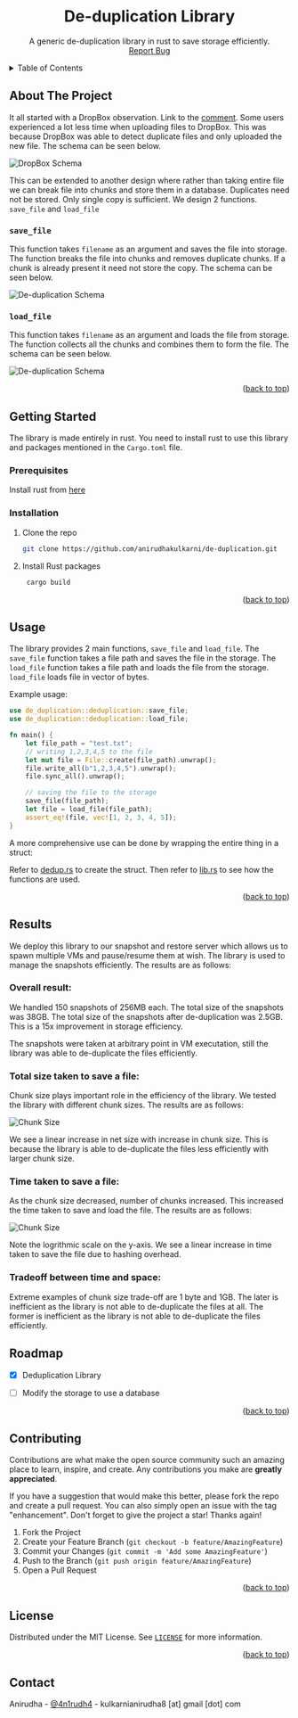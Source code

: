 <div align="center">
 <!-- #readme-top -->
 <a name="readme-top"></a>
<h1 align="center">De-duplication Library</h1>
  <p align="center">
    A generic de-duplication library in rust to save storage efficiently. 
    <br />
    <!-- <a href="https://github.com/github_username/repo_name"><strong>Explore the docs »</strong></a> -->
    <!-- <br />
    <br />
    <a href="https://github.com/github_username/repo_name">View Demo</a>
    · -->
    <a href="https://github.com/anirudhakulkarni/de-duplication/issues">Report Bug</a>
    
  </p>
</div>



<!-- TABLE OF CONTENTS -->
<details>
  <summary>Table of Contents</summary>
  <ol>
    <li>
      <a href="#about-the-project">About The Project</a>
    </li>
    <li>
      <a href="#getting-started">Getting Started</a>
      <ul>
        <li><a href="#prerequisites">Prerequisites</a></li>
        <li><a href="#installation">Installation</a></li>
      </ul>
    </li>
    <li><a href="#usage">Usage</a></li>
    <li><a href="#usage">Result</a></li>
    <li><a href="#roadmap">Roadmap</a></li>
    <li><a href="#contributing">Contributing</a></li>
    <li><a href="#license">License</a></li>
    <li><a href="#contact">Contact</a></li>
  </ol>
</details>



<!-- ABOUT THE PROJECT -->
## About The Project

It all started with a DropBox observation. Link to the [comment](http://paranoia.dubfire.net/2011/04/how-dropbox-sacrifices-user-privacy-for.html?showComment=1302661727678). Some users experienced a lot less time when uploading files to DropBox. This was because DropBox was able to detect duplicate files and only uploaded the new file. The schema can be seen below.

<!-- insert image here -->
![DropBox Schema](
    assets/dropbox.png
)

This can be extended to another design where rather than taking entire file we can break file into chunks and store them in a database. Duplicates need not be stored. Only single copy is sufficient. We design 2 functions. `save_file` and `load_file`

### `save_file`
This function takes `filename` as an argument and saves the file into storage. The function breaks the file into chunks and removes duplicate chunks. If a chunk is already present it need not store the copy.
The schema can be seen below.

<!-- insert image here -->
![De-duplication Schema](
    assets/save_file.png
)



### `load_file`
This function takes `filename` as an argument and loads the file from storage. The function collects all the chunks and combines them to form the file. The schema can be seen below.

<!-- insert image here -->
![De-duplication Schema](
    assets/load_file.png
)



<p align="right">(<a href="#readme-top">back to top</a>)</p>



<!-- GETTING STARTED -->
## Getting Started

The library is made entirely in rust. You need to install rust to use this library and packages mentioned in the `Cargo.toml` file.
### Prerequisites

Install rust from [here](https://www.rust-lang.org/tools/install)

### Installation

1. Clone the repo
   ```sh
   git clone https://github.com/anirudhakulkarni/de-duplication.git
   ```
2. Install Rust packages
   ```sh
    cargo build
    ```

<p align="right">(<a href="#readme-top">back to top</a>)</p>



<!-- USAGE EXAMPLES -->
## Usage

The library provides 2 main functions, `save_file` and `load_file`. The `save_file` function takes a file path and saves the file in the storage. The `load_file` function takes a file path and loads the file from the storage. `load_file` loads file in vector of bytes. 

Example usage:

```rust
use de_duplication::deduplication::save_file;
use de_duplication::deduplication::load_file;

fn main() {
    let file_path = "test.txt";
    // writing 1,2,3,4,5 to the file
    let mut file = File::create(file_path).unwrap();
    file.write_all(b"1,2,3,4,5").unwrap();
    file.sync_all().unwrap();

    // saving the file to the storage
    save_file(file_path);
    let file = load_file(file_path);
    assert_eq!(file, vec![1, 2, 3, 4, 5]);
}
```

A more comprehensive use can be done by wrapping the entire thing in a struct:

Refer to 
[dedup.rs](
    https://github.com/anirudhakulkarni/Live-Snapshot/blob/main/src/vmm/src/dedup.rs
)
to create the struct. Then refer to
[lib.rs](
    https://github.com/anirudhakulkarni/Live-Snapshot/blob/main/src/vmm/src/lib.rs
) to see how the functions are used.


<p align="right">(<a href="#readme-top">back to top</a>)</p>


## Results

We deploy this library to our snapshot and restore server which allows us to spawn multiple VMs and pause/resume them at wish. The library is used to manage the snapshots efficiently. The results are as follows:

### Overall result:

We handled 150 snapshots of 256MB each. The total size of the snapshots was 38GB. The total size of the snapshots after de-duplication was 2.5GB. This is a 15x improvement in storage efficiency.

The snapshots were taken at arbitrary point in VM executation, still the library was able to de-duplicate the files efficiently.

### Total size taken to save a file:

Chunk size plays important role in the efficiency of the library. We tested the library with different chunk sizes. The results are as follows:

![Chunk Size](
    assets/size_benchmark.png
)

We see a linear increase in net size with increase in chunk size. This is because the library is able to de-duplicate the files less efficiently with larger chunk size. 

### Time taken to save a file:

As the chunk size decreased, number of chunks increased. This increased the time taken to save and load the file. The results are as follows:

![Chunk Size](
    assets/time_bench.png
)

Note the logrithmic scale on the y-axis. We see a linear increase in time taken to save the file due to hashing overhead.


### Tradeoff between time and space:

Extreme examples of chunk size trade-off are 1 byte and 1GB. The later is inefficient as the library is not able to de-duplicate the files at all. The former is inefficient as the library is not able to de-duplicate the files efficiently.



<!-- ROADMAP -->
## Roadmap

- [x] Deduplication Library
- [ ] Modify the storage to use a database


<p align="right">(<a href="#readme-top">back to top</a>)</p>



<!-- CONTRIBUTING -->
## Contributing

Contributions are what make the open source community such an amazing place to learn, inspire, and create. Any contributions you make are **greatly appreciated**.

If you have a suggestion that would make this better, please fork the repo and create a pull request. You can also simply open an issue with the tag "enhancement".
Don't forget to give the project a star! Thanks again!

1. Fork the Project
2. Create your Feature Branch (`git checkout -b feature/AmazingFeature`)
3. Commit your Changes (`git commit -m 'Add some AmazingFeature'`)
4. Push to the Branch (`git push origin feature/AmazingFeature`)
5. Open a Pull Request

<p align="right">(<a href="#readme-top">back to top</a>)</p>



<!-- LICENSE -->
## License

Distributed under the MIT License. See 
[`LICENSE`](
    LICENSE
) for more information.

<p align="right">(<a href="#readme-top">back to top</a>)</p>



<!-- CONTACT -->
## Contact

Anirudha - [@4n1rudh4](https://twitter.com/4n1rudh4) - kulkarnianirudha8 [at] gmail [dot] com





